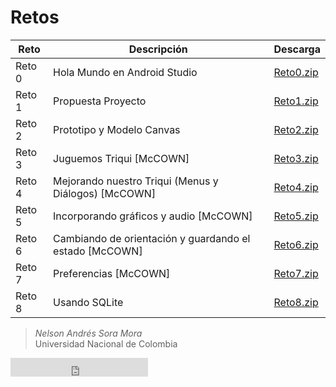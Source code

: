 <h1>Retos</h1>
<table>
  <thead>
    <tr>
      <th>Reto</th>
      <th>Descripción</th>
      <th>Descarga</th>
    </tr>
  </thead>
  <tbody>
    <tr>
      <td>Reto 0</td>
      <td>Hola Mundo en Android Studio</td>
      <td><a href="https://github.com/nasoram/appsmoviles/edit/master/Retos/Reto0.zip">Reto0.zip</a></td>
    </tr>
    <tr>
      <td>Reto 1</td>
      <td>Propuesta Proyecto</td>
      <td><a href="https://github.com/nasoram/appsmoviles/edit/master/Retos/Reto1.zip">Reto1.zip</a></td>
    </tr>
    <tr>
      <td>Reto 2</td>
      <td>Prototipo y Modelo Canvas</td>
      <td><a href="https://github.com/nasoram/appsmoviles/edit/master/Retos/Reto2.zip">Reto2.zip</a></td>
    </tr>
    <tr>
      <td>Reto 3</td>
      <td>Juguemos Triqui [McCOWN]</td>
      <td><a href="https://github.com/nasoram/appsmoviles/edit/master/Retos/Reto3.zip">Reto3.zip</a></td>
    </tr>
    <tr>
      <td>Reto 4</td>
      <td>Mejorando nuestro Triqui (Menus y Diálogos) [McCOWN]</td>
      <td><a href="https://github.com/nasoram/appsmoviles/edit/master/Retos/Reto4.zip">Reto4.zip</a></td>
    </tr>
    <tr>
      <td>Reto 5</td>
      <td>Incorporando gráficos y audio [McCOWN]</td>
      <td><a href="https://github.com/nasoram/appsmoviles/edit/master/Retos/Reto5.zip">Reto5.zip</a></td>
    </tr>
    <tr>
      <td>Reto 6</td>
      <td>Cambiando de orientación y guardando el estado [McCOWN]</td>
      <td><a href="https://github.com/nasoram/appsmoviles/edit/master/Retos/Reto6.zip">Reto6.zip</a></td>
    </tr>
    <tr>
      <td>Reto 7</td>
      <td>Preferencias [McCOWN]</td>
      <td><a href="https://github.com/nasoram/appsmoviles/edit/master/Retos/Reto7.zip">Reto7.zip</a></td>
    </tr>
    <tr>
      <td>Reto 8</td>
      <td>Usando SQLite</td>
      <td><a href="https://github.com/nasoram/appsmoviles/edit/master/Retos/Reto8.zip">Reto8.zip</a></td>
    </tr>
  </tbody>
</table>

> _Nelson Andrés Sora Mora_  
> Universidad Nacional de Colombia

<iframe src="https://ghbtns.com/github-btn.html?user=nasoram&type=follow&count=false&size=large" frameborder="0" scrolling="0" width="220px" height="30px"></iframe>
